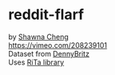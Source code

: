 # reddit-flarf
by [Shawna Cheng](http://www.shawnacheng.com)<br />
https://vimeo.com/208239101<br />
Dataset from [DennyBritz](http://github.com/dennybritz/rnn-tutorial-rnnlm)<br />
Uses [RiTa library](https://rednoise.org/rita/)<br />
